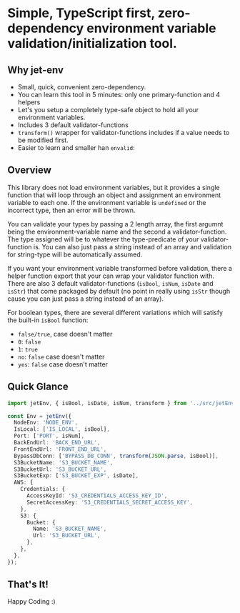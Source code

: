 # Simple, TypeScript first, zero-dependency environment variable validation/initialization tool.


## Why jet-env
- Small, quick, convenient zero-dependency. 
- You can learn this tool in 5 minutes: only one primary-function and 4 helpers
- Let's you setup a completely type-safe object to hold all your environment variables.
- Includes 3 default validator-functions
- `transform()` wrapper for validator-functions includes if a value needs to be modified first.
- Easier to learn and smaller han `envalid`:


## Overview
This library does not load environment variables, but it provides a single function that will loop through an object and assignment an environment variable to each one. If the environment variable is `undefined` or the incorrect type, then an error will be thrown. <br/>

You can validate your types by passing a 2 length array, the first argumnt being the environment-variable name and the second a validator-function. The type assigned will be to whatever the type-predicate of your validator-function is. You can also just pass a string instead of an array and validation for string-type will be automatically assumed.<br/>

If you want your environment variable transformed before validation, there a helper function export that your can wrap your validator function with. There are also 3 default validator-functions (`isBool`, `isNum`, `isDate` and `isStr`) that come packaged by default (no point in really using `isStr` though cause you can just pass a string instead of an array).<br/>

For boolean types, there are several different variations which will satisfy the built-in `isBool` function:
  - `false/true`, case doesn't matter 
  - `0`: `false`
  - `1`: `true`
  - `no`: `false` case doesn't matter
  - `yes`: `false` case doesn't matter


## Quick Glance
```typescript
import jetEnv, { isBool, isDate, isNum, transform } from '../src/jetEnv';

const Env = jetEnv({
  NodeEnv: 'NODE_ENV',
  IsLocal: ['IS_LOCAL', isBool],
  Port: ['PORT', isNum],
  BackEndUrl: 'BACK_END_URL',
  FrontEndUrl: 'FRONT_END_URL',
  BypassDbConn: ['BYPASS_DB_CONN', transform(JSON.parse, isBool)],
  S3BucketName: 'S3_BUCKET_NAME',
  S3BucketUrl: 'S3_BUCKET_URL',
  S3BucketExp: ['S3_BUCKET_EXP', isDate],
  AWS: {
    Credentials: {
      AccessKeyId: 'S3_CREDENTIALS_ACCESS_KEY_ID',
      SecretAccessKey: 'S3_CREDENTIALS_SECRET_ACCESS_KEY',
    },
    S3: {
      Bucket: {
        Name: 'S3_BUCKET_NAME',
        Url: 'S3_BUCKET_URL',
      },
    },
  },
});
```


## That's It! 

Happy Coding :)
